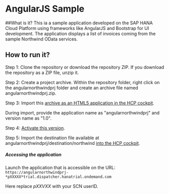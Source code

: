 # AngularJS Sample 

##What is it?
This ia a sample application developed on the SAP HANA Cloud Platform using frameworks like AngularJS and Bootstrap for UI development. 
The application displays a list of invoices coming from the sample Northwind OData services.

## How to run it?

Step 1: Clone the repository or download the repository ZIP. If you download the repository as a ZIP file, unzip it. 

Step 2: Create a project archive.
Within the repository folder, right click on the angularnorthwindprj folder and create an archive file named angularnorthwindprj.zip.

Step 3: Import this [archive as an HTML5 application in the HCP cockpit](https://help.hana.ondemand.com/help/frameset.htm?b8d879c30b44455d906bfa4c35b8221d.html). 

During import, provide the 
application name as "angularnorthwindprj" and version name as "1.0".

Step 4: [Activate this version](https://help.hana.ondemand.com/help/frameset.htm?dfaaf837ca5f4ff8bb25907a342a1416.html).
 
Step 5: Import the destination file available at angularnorthwindprj/destination/northwind [into the HCP cockpit](https://help.hana.ondemand.com/help/frameset.htm?a2550c3fcf2b430f94f99072677bf9ec.html).
 
##### Accessing the application
Launch the application that is accessible on the URL: <BR>
`https://angularnorthwindprj-*pXXXXX*trial.dispatcher.hanatrial.ondemand.com`

Here replace *pXXVXX* with your SCN userID.









